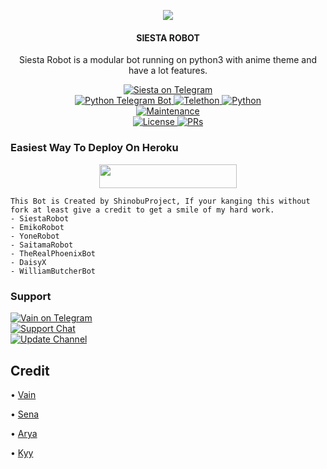 <p align="center">
  <img src="https://telegra.ph/file/7356cce7ca6b3643606fe.jpg">
</p>

<h4><p align="center"> SIESTA ROBOT </p></h4>

<p align="center">Siesta Robot is a modular bot running on python3 with anime theme and have a lot features.</p>

<p align="center">
<a href="https://t.me/Siestaxbot"> <img src="https://img.shields.io/badge/Siesta-Robot-blue?style=for-the-badge&logo=telegram" alt="Siesta on Telegram" /> </a><br>
<a href="https://python-telegram-bot.org"> <img src="https://img.shields.io/badge/PTB-13.7-white?style=for-the-badge&logo=github" alt="Python Telegram Bot" /> </a>
<a href="https://docs.telethon.dev"> <img src="https://img.shields.io/badge/Telethon-1.23.0-red?style=for-the-badge&logo=github" alt="Telethon" /> </a>
<a href="https://docs.python.org"> <img src="https://img.shields.io/badge/Python-3.9.7-purple?style=for-the-badge&logo=python" alt="Python" /> </a><br>
<a href="https://GitHub.com/shiinobu/SiestaRobot"> <img src="https://img.shields.io/badge/Maintained-Yes-lightgrey?style=for-the-badge" alt="Maintenance" /> </a><br>
<a href="https://github.com/shiinobu/SiestaRobot/blob/master/LICENSE"> <img src="https://img.shields.io/badge/License-GPLv3-blue?style=for-the-badge" alt="License" /> </a>
<a href="https://makeapullrequest.com"> <img src="https://img.shields.io/badge/PRs-Welcome-yellow?style=for-the-badge" alt="PRs" /> </a>
</p>

### Easiest Way To Deploy On Heroku 

<p align="center"><a href="https://heroku.com/deploy?template=https://github.com/gprose1234gmail/gp.git"> <img src="https://img.shields.io/badge/Deploy%20To%20Heroku-purple?style=for-the-badge&logo=heroku" width="220" height="38.45"/></a></p>

```
This Bot is Created by ShinobuProject, If your kanging this without fork at least give a credit to get a smile of my hard work. 
- SiestaRobot
- EmikoRobot
- YoneRobot
- SaitamaRobot 
- TheRealPhoenixBot
- DaisyX 
- WilliamButcherBot
```

### Support
<p>
<a href="https://t.me/saint_foire"> <img src="https://img.shields.io/badge/Vain-User-green?style=for-the-badge&logo=telegram" alt="Vain on Telegram" /> </a><br>
<a href="https://t.me/machinaxsupport"> <img src="https://img.shields.io/badge/Support-Chat-green?style=for-the-badge&logo=telegram" alt="Support Chat" /> </a><br>
<a href="https://t.me/machinaxupdate"> <img src="https://img.shields.io/badge/Update-Channel-green?style=for-the-badge&logo=telegram" alt="Update Channel" /> </a><br>
</p>

## Credit 

• [Vain](https://github.com/shiinobu)

• [Sena](https://github.com/kennedy-ex)

• [Arya](https://github.com/Aryazakaria01)

• [Kyy](https://github.com/zxcskyy)
